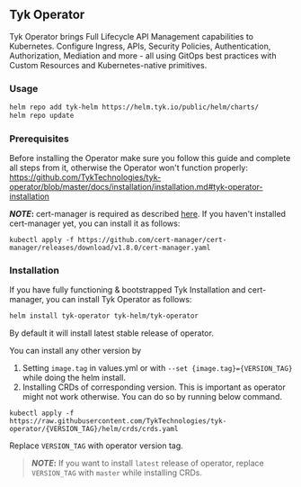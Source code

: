 ## Tyk Operator

Tyk Operator brings Full Lifecycle API Management capabilities to Kubernetes. Configure Ingress, APIs, Security Policies, Authentication, Authorization, Mediation and more - all using GitOps best practices with Custom Resources and Kubernetes-native primitives.

### Usage

```bash
helm repo add tyk-helm https://helm.tyk.io/public/helm/charts/
helm repo update
```

### Prerequisites

Before installing the Operator make sure you follow this guide and complete all steps from it, otherwise the Operator won't function properly: https://github.com/TykTechnologies/tyk-operator/blob/master/docs/installation/installation.md#tyk-operator-installation

**_NOTE_:** cert-manager is required as described [here](../docs/installation/installation.md#installing-cert-manager). If you haven't installed
cert-manager yet, you can install it as follows:
```
kubectl apply -f https://github.com/cert-manager/cert-manager/releases/download/v1.8.0/cert-manager.yaml
```

### Installation
If you have fully functioning & bootstrapped Tyk Installation and cert-manager, you can install Tyk Operator as follows: 

```bash
helm install tyk-operator tyk-helm/tyk-operator
```

By default it will install latest stable release of operator.

You can install any other version by 
1. Setting `image.tag` in values.yml or with `--set {image.tag}={VERSION_TAG}` while doing the helm install. 
2. Installing CRDs of corresponding version. This is important as operator might not work otherwise. You can do so by running below command. 
```
kubectl apply -f https://raw.githubusercontent.com/TykTechnologies/tyk-operator/{VERSION_TAG}/helm/crds/crds.yaml
```

Replace `VERSION_TAG` with operator version tag.


> **_NOTE_:** If you want to install `latest` release of operator, replace `VERSION_TAG` with `master` while installing CRDs.
